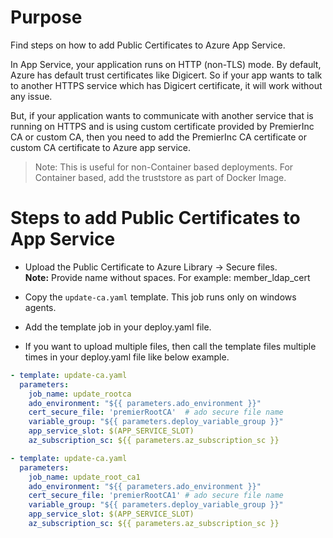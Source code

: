 # Purpose
Find steps on how to add Public Certificates to Azure App Service.  

In App Service, your application runs on HTTP (non-TLS) mode. By default, Azure has default trust certificates like Digicert. So if your app wants to talk to another HTTPS service which has Digicert certificate, it will work without any issue. 

But, if your application wants to communicate with another service that is running on HTTPS and is using custom certificate provided by PremierInc CA or custom CA, then you need to add the PremierInc CA certificate or custom CA certificate to Azure app service. 

>Note: This is useful for non-Container based deployments. For Container based, add the truststore as part of Docker Image. 

# Steps to add Public Certificates to App Service
- Upload the Public Certificate to Azure Library -> Secure files.       
    **Note:** Provide name without spaces. For example: member_ldap_cert

- Copy the `update-ca.yaml` template.  This job runs only on windows agents.

- Add the template job in your deploy.yaml file.

- If you want to upload multiple files, then call the template files multiple times in your deploy.yaml file like below example.

```YAML
- template: update-ca.yaml
  parameters: 
    job_name: update_rootca
    ado_environment: "${{ parameters.ado_environment }}"
    cert_secure_file: 'premierRootCA'  # ado secure file name 
    variable_group: "${{ parameters.deploy_variable_group }}"
    app_service_slot: $(APP_SERVICE_SLOT)
    az_subscription_sc: ${{ parameters.az_subscription_sc }} 

- template: update-ca.yaml
  parameters: 
    job_name: update_root_ca1
    ado_environment: "${{ parameters.ado_environment }}"
    cert_secure_file: 'premierRootCA1' # ado secure file name
    variable_group: "${{ parameters.deploy_variable_group }}"
    app_service_slot: $(APP_SERVICE_SLOT)
    az_subscription_sc: ${{ parameters.az_subscription_sc }} 
```

